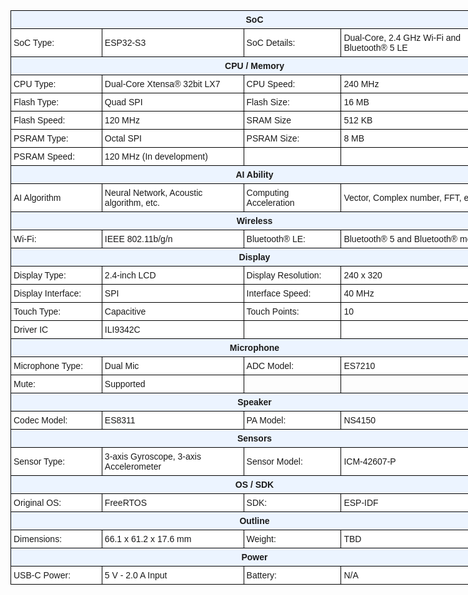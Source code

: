 <style type="text/css">
.tg  {border-collapse:collapse;border-spacing:0;}
.tg td{border-color:black;border-style:solid;border-width:1px;font-family:Arial, sans-serif;font-size:14px;
  overflow:hidden;padding:6px 4px;word-break:normal;}
.tg th{border-color:black;border-style:solid;border-width:1px;font-family:Arial, sans-serif;font-size:14px;
  font-weight:normal;overflow:hidden;padding:6px 4px;word-break:normal;}
.tg .tg-ycr8{background-color:#ffffff;text-align:left;vertical-align:top}
.tg .tg-3wa1{background-color:#ECF4FF;font-weight:bold;text-align:center;vertical-align:middle}
.tg .tg-zr06{background-color:#FFF;text-align:left;vertical-align:middle}
.tg .tg-o2c7{background-color:#ECF4FF;font-weight:bold;text-align:center;vertical-align:top}
.tg .tg-0lax{text-align:left;vertical-align:top}
</style>
<table class="tg" style="undefined;table-layout: fixed; width: 781px">
<colgroup>
<col style="width: 146px">
<col style="width: 227px">
<col style="width: 156px">
<col style="width: 252px">
</colgroup>
<thead>
  <tr>
    <th class="tg-3wa1" colspan="4">SoC</th>
  </tr>
</thead>
<tbody>
  <tr>
    <td class="tg-zr06">SoC Type:</td>
    <td class="tg-zr06">ESP32-S3</td>
    <td class="tg-zr06">SoC Details:</td>
    <td class="tg-zr06">Dual-Core, 2.4 GHz Wi-Fi and Bluetooth® 5 LE</td>
  </tr>
  <tr>
    <td class="tg-o2c7" colspan="4"><span style="font-weight:bold">CPU / Memory</span></td>
  </tr>
  <tr>
    <td class="tg-zr06">CPU Type:</td>
    <td class="tg-zr06">Dual-­Core Xtensa® 32­bit LX7</td>
    <td class="tg-zr06">CPU Speed:</td>
    <td class="tg-zr06">240 MHz</td>
  </tr>
  <tr>
    <td class="tg-zr06">Flash Type:</td>
    <td class="tg-zr06">Quad SPI</td>
    <td class="tg-zr06">Flash Size:</td>
    <td class="tg-zr06">16 MB</td>
  </tr>
  <tr>
    <td class="tg-zr06">Flash Speed:</td>
    <td class="tg-zr06">120 MHz</td>
    <td class="tg-zr06">SRAM Size</td>
    <td class="tg-zr06">512 KB</td>
  </tr>
  <tr>
    <td class="tg-zr06">PSRAM Type:</td>
    <td class="tg-zr06">Octal SPI</td>
    <td class="tg-zr06">PSRAM Size:</td>
    <td class="tg-zr06">8 MB</td>
  </tr>
  <tr>
    <td class="tg-ycr8">PSRAM Speed:</td>
    <td class="tg-ycr8">120 MHz (In development)</td>
    <td class="tg-ycr8"></td>
    <td class="tg-ycr8"></td>
  </tr>
  <tr>
    <td class="tg-3wa1" colspan="4">AI Ability</td>
  </tr>
  <tr>
    <td class="tg-zr06">AI Algorithm</td>
    <td class="tg-zr06">Neural Network, Acoustic algorithm, etc.</td>
    <td class="tg-zr06">Computing Acceleration</td>
    <td class="tg-zr06">Vector, Complex number, FFT, etc.</td>
  </tr>
  <tr>
    <td class="tg-3wa1" colspan="4">Wireless</td>
  </tr>
  <tr>
    <td class="tg-zr06">Wi-Fi:</td>
    <td class="tg-zr06">IEEE 802.11b/g/n</td>
    <td class="tg-zr06">Bluetooth® LE:</td>
    <td class="tg-zr06">Bluetooth® 5 and Bluetooth® mesh</td>
  </tr>
  <tr>
    <td class="tg-o2c7" colspan="4"><span style="font-weight:bold">Display</span></td>
  </tr>
  <tr>
    <td class="tg-zr06">Display Type:</td>
    <td class="tg-zr06">2.4‑inch LCD</td>
    <td class="tg-zr06">Display Resolution:</td>
    <td class="tg-zr06">240 x 320</td>
  </tr>
  <tr>
    <td class="tg-zr06">Display Interface:</td>
    <td class="tg-zr06">SPI</td>
    <td class="tg-zr06">Interface Speed:</td>
    <td class="tg-zr06">40 MHz</td>
  </tr>
  <tr>
    <td class="tg-zr06">Touch Type:</td>
    <td class="tg-zr06">Capacitive</td>
    <td class="tg-zr06">Touch Points:</td>
    <td class="tg-zr06">10</td>
  </tr>
  <tr>
    <td class="tg-ycr8">Driver IC</td>
    <td class="tg-ycr8">ILI9342C</td>
    <td class="tg-ycr8"></td>
    <td class="tg-ycr8"></td>
  </tr>
  <tr>
    <td class="tg-o2c7" colspan="4"><span style="font-weight:bold">Microphone</span></td>
  </tr>
  <tr>
    <td class="tg-zr06">Microphone Type:</td>
    <td class="tg-zr06">Dual Mic</td>
    <td class="tg-zr06">ADC Model:</td>
    <td class="tg-zr06">ES7210</td>
  </tr>
  <tr>
    <td class="tg-zr06">Mute:</td>
    <td class="tg-zr06">Supported</td>
    <td class="tg-0lax"></td>
    <td class="tg-0lax"></td>
  </tr>
  <tr>
    <td class="tg-o2c7" colspan="4"><span style="font-weight:bold">Speaker</span></td>
  </tr>
  <tr>
    <td class="tg-zr06">Codec Model:</td>
    <td class="tg-zr06">ES8311</td>
    <td class="tg-zr06">PA Model:</td>
    <td class="tg-zr06">NS4150</td>
  </tr>
  <tr>
    <td class="tg-3wa1" colspan="4">Sensors</td>
  </tr>
  <tr>
    <td class="tg-zr06">Sensor Type:</td>
    <td class="tg-zr06">3‑axis Gyroscope, 3‑axis Accelerometer</td>
    <td class="tg-zr06">Sensor Model:</td>
    <td class="tg-zr06">ICM-42607-P</td>
  </tr>
  <tr>
    <td class="tg-3wa1" colspan="4">OS / SDK</td>
  </tr>
  <tr>
    <td class="tg-zr06">Original OS:</td>
    <td class="tg-zr06">FreeRTOS</td>
    <td class="tg-zr06">SDK:</td>
    <td class="tg-zr06">ESP-IDF</td>
  </tr>
  <tr>
    <td class="tg-3wa1" colspan="4">Outline</td>
  </tr>
  <tr>
    <td class="tg-zr06">Dimensions:</td>
    <td class="tg-zr06">66.1 x 61.2 x 17.6 mm</td>
    <td class="tg-zr06">Weight:</td>
    <td class="tg-zr06">TBD</td>
  </tr>
  <tr>
    <td class="tg-3wa1" colspan="4">Power</td>
  </tr>
  <tr>
    <td class="tg-zr06">USB-C Power:</td>
    <td class="tg-zr06">5 V - 2.0 A Input</td>
    <td class="tg-zr06">Battery:</td>
    <td class="tg-zr06">N/A</td>
  </tr>
</tbody>
</table>